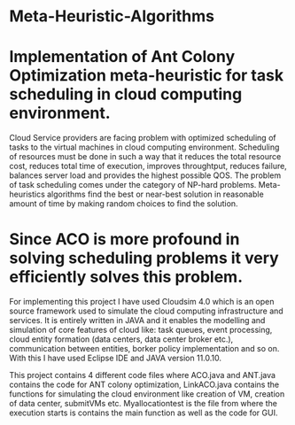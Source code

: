 # Meta-Heuristic-Algorithms
# Implementation of Ant Colony Optimization meta-heuristic for task scheduling in cloud computing environment. 

Cloud Service providers are facing problem with optimized scheduling of tasks to the virtual machines in cloud computing environment. Scheduling of resources must be done in such a way that it reduces the total resource cost, reduces total time of execution, improves throughtput, reduces failure, balances server load and provides the highest possible QOS. The problem of task scheduling comes under the category of NP-hard problems. Meta-heuristics algorithms find the best or near-best solution in reasonable amount of time by making random choices to find the solution. 

# Since ACO is more profound in solving scheduling problems it very efficiently solves this problem. 

For implementing this project I have used Cloudsim 4.0 which is an open source framework used to simulate the cloud computing infrastructure and services. It is entirely written in JAVA and it enables the modelling and simulation of core features of cloud like: task queues, event processing, cloud entity formation (data centers, data center broker etc.), communication between entities, borker policy implementation and so on. With this I have used Eclipse IDE and JAVA version 11.0.10.

This project contains 4 different code files where ACO.java and ANT.java contains the code for ANT colony optimization, LinkACO.java contains the functions for simulating the cloud environment like creation of VM, creation of data center, submitVMs etc. Myallocationtest is the file from where the execution starts is contains the main function as well as the code for GUI.


